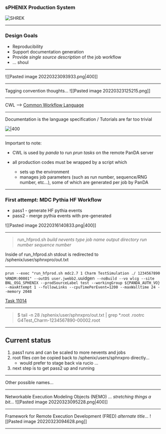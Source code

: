  ### sPHENIX Production System
 
 ![SHREK](https://lh4.googleusercontent.com/G5w4P1uwUYpU-ObA8T3fDdm27jEm66IxTQ-sHTB8_LGZQbZpQK4xGBMeMpDTHxCBIPt9_vnBkuWdjTYcaTGBhjLEMC4giqNX_YLv9d5RR6G4mJgOiw9O9e1q4l-GcA1dZMVp1Nl-) 
 
 ---

### Design Goals
- Reproducibility
- Support documentation generation
- Provide *single source description* of the job workflow
- ... shoul
	 
---

![[Pasted image 20220323093933.png|400]]

---

Tagging convention thoughts...
![[Pasted image 20220323125215.png]]

---

CWL --> [Common Workflow Language](https://www.commonwl.org/)

---

Documentation is the language specification / Tutorials are far too trivial

![|400](https://lh3.googleusercontent.com/ZRFfya9MXZBd8nmAErP_oei8r1uFAGE7Yxkl1dFqvNbqw3GP74_BAyxc4WXeAnbMmDuSiR28UE68p__IGIgirtB4wRdWBPOAN1-nz_UHoGuzY9pmwnRUQkOnLmk_EYXcvSX42vt7)

---

Important to note:
- CWL is used by *panda* to run *prun tasks* on the remote PanDA server

- all production codes must be wrapped by a script which 
	- sets up the environment
	- manages job parameters (such as run number, sequence/RNG number, etc...), some of which are generated per job by PanDA

---

### First attempt: MDC Pythia HF Workflow

- pass1 - generate HF pythia events
- pass2 - merge pythia events with pre-generated 

![[Pasted image 20220316140833.png|400]]

---

> run_hfprod.sh *build* *nevents* *type* *job name* *output directory* *run number* *sequence number*

Inside of run_hfprod.sh stdout is redirected to /sphenix/user/sphnxpro/out.txt

---

`prun --exec "run_hfprod.sh mdc2.7 1 Charm TestSimulation ./ 1234567890 %RNDM:00001" --outDS user.jwebb2.`uuidgen` --noBuild --vo wlcg --site BNL_OSG_SPHENIX --prodSourceLabel test --workingGroup ${PANDA_AUTH_VO} --maxAttempt 1 --followLinks --cpuTimePerEvent=1200 --maxWalltime 24 --memory 2048`

[Task 11014](https://panda-doma.cern.ch/task/11014/)

---

> $ tail -n 28 /sphenix/user/sphnxpro/out.txt | grep *.root
>  .rootrc
> G4Test_Charm-1234567890-00002.root

---

## Current status

1. pass1 runs and can be scaled to more nevents and jobs
2. root files *can* be copied back to /sphenix/users/sphnxpro directly...
	-	would prefer to stage back via rucio ...
3. next step is to get pass2 up and running

---

Other possible names...

---

Networkable Execution Modeling Objects (NEMO) *... stretching things a bit...*
![[Pasted image 20220323095228.png|400]]

---

Framework for Remote Execution Development (FRED) *alternate title...*
![[Pasted image 20220323094628.png]]

---






